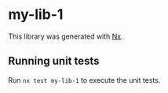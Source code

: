 # my-lib-1

This library was generated with [Nx](https://nx.dev).

## Running unit tests

Run `nx test my-lib-1` to execute the unit tests.
